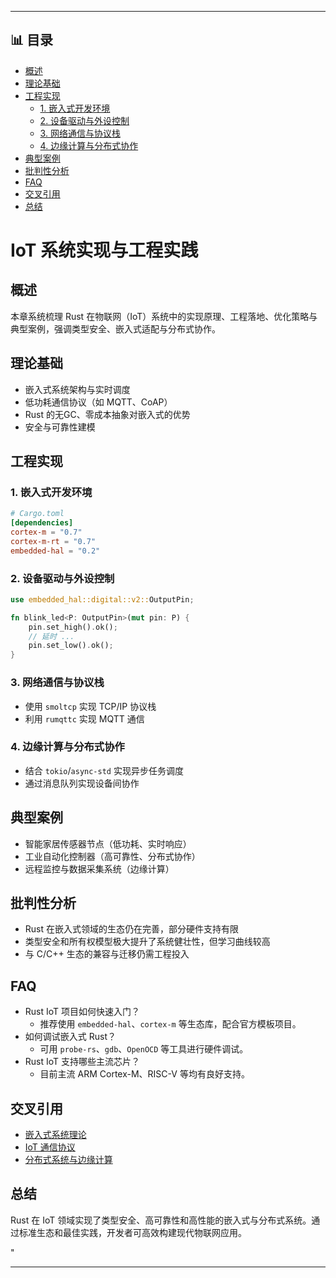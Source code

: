 ﻿---


## 📊 目录

- [概述](#概述)
- [理论基础](#理论基础)
- [工程实现](#工程实现)
  - [1. 嵌入式开发环境](#1-嵌入式开发环境)
  - [2. 设备驱动与外设控制](#2-设备驱动与外设控制)
  - [3. 网络通信与协议栈](#3-网络通信与协议栈)
  - [4. 边缘计算与分布式协作](#4-边缘计算与分布式协作)
- [典型案例](#典型案例)
- [批判性分析](#批判性分析)
- [FAQ](#faq)
- [交叉引用](#交叉引用)
- [总结](#总结)


# IoT 系统实现与工程实践

## 概述

本章系统梳理 Rust 在物联网（IoT）系统中的实现原理、工程落地、优化策略与典型案例，强调类型安全、嵌入式适配与分布式协作。

## 理论基础

- 嵌入式系统架构与实时调度
- 低功耗通信协议（如 MQTT、CoAP）
- Rust 的无GC、零成本抽象对嵌入式的优势
- 安全与可靠性建模

## 工程实现

### 1. 嵌入式开发环境

```toml
# Cargo.toml
[dependencies]
cortex-m = "0.7"
cortex-m-rt = "0.7"
embedded-hal = "0.2"
```

### 2. 设备驱动与外设控制

```rust
use embedded_hal::digital::v2::OutputPin;

fn blink_led<P: OutputPin>(mut pin: P) {
    pin.set_high().ok();
    // 延时 ...
    pin.set_low().ok();
}
```

### 3. 网络通信与协议栈

- 使用 `smoltcp` 实现 TCP/IP 协议栈
- 利用 `rumqttc` 实现 MQTT 通信

### 4. 边缘计算与分布式协作

- 结合 `tokio`/`async-std` 实现异步任务调度
- 通过消息队列实现设备间协作

## 典型案例

- 智能家居传感器节点（低功耗、实时响应）
- 工业自动化控制器（高可靠性、分布式协作）
- 远程监控与数据采集系统（边缘计算）

## 批判性分析

- Rust 在嵌入式领域的生态仍在完善，部分硬件支持有限
- 类型安全和所有权模型极大提升了系统健壮性，但学习曲线较高
- 与 C/C++ 生态的兼容与迁移仍需工程投入

## FAQ

- Rust IoT 项目如何快速入门？
  - 推荐使用 `embedded-hal`、`cortex-m` 等生态库，配合官方模板项目。
- 如何调试嵌入式 Rust？
  - 可用 `probe-rs`、`gdb`、`OpenOCD` 等工具进行硬件调试。
- Rust IoT 支持哪些主流芯片？
  - 目前主流 ARM Cortex-M、RISC-V 等均有良好支持。

## 交叉引用

- [嵌入式系统理论](./01_iot_theory.md)
- [IoT 通信协议](./02_iot_theory.md)
- [分布式系统与边缘计算](../13_microservices/)

## 总结

Rust 在 IoT 领域实现了类型安全、高可靠性和高性能的嵌入式与分布式系统。通过标准生态和最佳实践，开发者可高效构建现代物联网应用。

"

---
